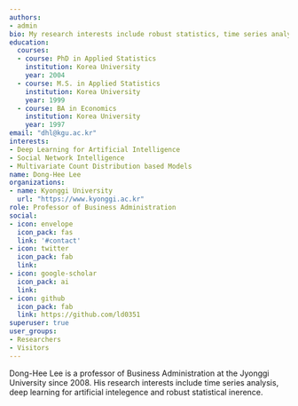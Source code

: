```yaml
---
authors:
- admin
bio: My research interests include robust statistics, time series analysis and algorithms for arificaial intelligebce like deep learning.
education:
  courses:
  - course: PhD in Applied Statistics
    institution: Korea University
    year: 2004
  - course: M.S. in Applied Statistics
    institution: Korea University
    year: 1999
  - course: BA in Economics
    institution: Korea University
    year: 1997
email: "dhl@kgu.ac.kr"
interests:
- Deep Learning for Artificial Intelligence
- Social Network Intelligence
- Multivariate Count Distribution based Models
name: Dong-Hee Lee
organizations:
- name: Kyonggi University
  url: "https://www.kyonggi.ac.kr"
role: Professor of Business Administration
social:
- icon: envelope
  icon_pack: fas
  link: '#contact'
- icon: twitter
  icon_pack: fab
  link: 
- icon: google-scholar
  icon_pack: ai
  link: 
- icon: github
  icon_pack: fab
  link: https://github.com/ld0351
superuser: true
user_groups:
- Researchers
- Visitors
---
```


Dong-Hee Lee is a professor of Business Administration at the Jyonggi University since 2008. His research interests include time series analysis, deep learning for artificial intelegence and robust statistical inerence.
